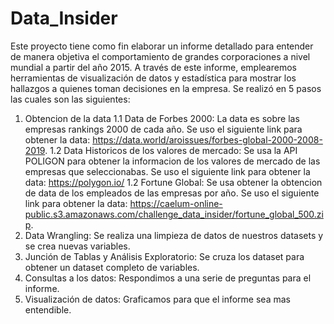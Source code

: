 # Data_Insider

Este proyecto tiene como fin elaborar un informe detallado para entender de manera objetiva el comportamiento de grandes corporaciones a nivel mundial 
a partir del año 2015. A través de este informe, emplearemos herramientas de visualización de datos y estadística para mostrar los hallazgos 
a quienes toman decisiones en la empresa.
Se realizó en 5 pasos las cuales son las siguientes:
1. Obtencion de la data
1.1 Data de Forbes 2000:
   La data es sobre las empresas rankings 2000 de cada año.
   Se uso el siguiente link para obtener la data: https://data.world/aroissues/forbes-global-2000-2008-2019.
1.2 Data Historicos de los valores de mercado:
   Se usa la API POLIGON para obtener la informacion de los valores de mercado de las empresas que seleccionabas.
   Se uso el siguiente link para obtener la data: https://polygon.io/
1.2 Fortune Global:
   Se usa obtener la obtencion de data de los empleados de las empresas por año.
   Se uso el siguiente link para obtener la data: https://caelum-online-public.s3.amazonaws.com/challenge_data_insider/fortune_global_500.zip.
2. Data Wrangling: Se realiza una limpieza de datos de nuestros datasets y se crea nuevas variables.
3. Junción de Tablas y Análisis Exploratorio: Se cruza los dataset para obtener un dataset completo de variables.
4. Consultas a los datos: Respondimos a una serie de preguntas para el informe.
5. Visualización de datos: Graficamos para que el informe sea mas entendible.
